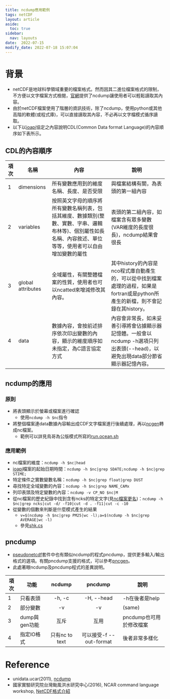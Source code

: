 ```yaml
---
title: ncdump應用範例
tags: netCDF
layout: article
aside:
  toc: true
sidebar:
  nav: layouts
date:  2022-07-15 
modify_date: 2022-07-18 15:07:04
---
```

# 背景
- netCDF是地球科學領域重要的檔案格式。然而因其二進位檔案格式的限制，不方便以文字檔案方式檢閱，[官網](https://www.unidata.ucar.edu/software/netcdf/workshops/2011/utilities/Ncdump.html)提供了ncdump讓使用者可以輕鬆讀取其內容。
- 由於netCDF檔案使用了階層的資訊技術，除了ncdump，使用python或其他高階的軟體(或程式庫)，可以直接讀取其內容，不必再以文字檔模式循序讀取。
- 以下以[ioapi][ioapi]協定之內容說明CDL(Common Data format Language)的內容順序如下表所示。

## CDL的內容順序

項次|名稱|內容|說明
-|-|-|-
1|dimensions|所有變數應用到的維度名稱、長度、是否受限|與檔案結構有關，為表頭的第一組內容
2|variables|按照英文字母的順序將所有變數名稱列表，包括其維度、數據類別(整數、實數、字串、邏輯布林等)、個別屬性如長名稱、內容敘述、單位等等，使用者可以自由增加變數的屬性|表頭的第二組內容，如檔案含有眾多變數(VAR維度的長度很長)，ncdump結果會很長
3|global attributes|全域屬性，有關整體檔案的性質，使用者也可以ncatted來增減修改其內容。|其中history的內容是nco程式庫自動產生的，可以從中找到檔案處理的過程，如果是fortran或是python所產生的新檔，則不會記錄在其history。
4|data|數據內容，會按前述排序依次印出變數的內容，顯示的維度順序如未指定，為C語言協定方式|內容會非常長，如未妥善引導將會佔據顯示器記憶體。一般會以ncdump -h選項只列出表頭(--head)，以避免出現data部分節省顯示器記憶內容。

## ncdump的應用
### 原則
- 將表頭顯示於螢幕或檔案進行確認
  - 使用`ncdump -h $nc`指令
- 將整個檔案連data數據內容輸出成CDF文字檔案進行後續處理，再以[ncgen](https://sinotec2.github.io/Focus-on-Air-Quality/utilities/netCDF/pncgen/#ncgen)轉成nc檔案。
  - 範例可以詳見鳥哥為公版模式所寫的[run.ocean.sh](https://github.com/sinotec2/Focus-on-Air-Quality/blob/main/GridModels/TWNEPA_RecommCMAQ/run.ocean.sh.TXT)

### 應用範例
- nc檔案的維度：`ncdump -h $nc|head`
- [ioapi][ioapi]檔案的起始日期時間：`ncdump -h $nc|grep SDATE;ncdump -h $nc|grep STIME;`
- 特定條件之實數變數名稱：`ncdump -h $nc|grep float|grep DUST`
- 尋找特定全域變數的內容：`ncdump -h $nc|grep NAME_CAMx`
- 列印表頭及特定變數的內容：`ncdump -v CP_NO $nc|M`
- 從nc檔案的歷史紀錄中找到含有ncks的特定文字(見[nc檔案更名](https://sinotec2.github.io/Focus-on-Air-Quality/AQana/GAQuality/NCAR_ACOM/MOZART/#nc檔案更名))：`ncdump -h $nc|grep ncks|cut -d/ -f10|cut -d . -f11|cut -c -10`
- 從變數的個數來判斷是什麼模式產生的結果
  - `v=$(ncdump -h $nc|grep PM25|wc -l);a=$(ncdump -h $nc|grep AVERAGE|wc -l)`
  - 參見[shk.cs](https://sinotec2.github.io/Focus-on-Air-Quality/GridModels/POST/do_shk/#shkcs)

## pncdump
- [pseudonetcdf][pseudonetcdf]套件中也有類似ncdump的程式pncdump，提供更多輸入/輸出格式的選項。有關pncdump支援的格式，可以參考[pncgen][pncgen]。
- 此處著眼ncdump及pncdump程式的差異說明。


項次|功能|ncdump|pncdump|說明
-|-|:-:|:-:|-
1|只看表頭|-h, -c|-H, --head|-h在後者是help
2|部分變數|-v|-v|(same)
3|dump與gen功能|互斥|互用|pncdump也可用於修改檔案
4|指定IO格式|只有nc to text|可以接受-f --out-format|後者非常多樣化


# Reference
- unidata.ucar(2011), [ncdump](https://www.unidata.ucar.edu/software/netcdf/workshops/2011/utilities/Ncdump.html)
- 國家實驗研究院台灣颱風洪水研究中心(2016), NCAR command language workshop, [NetCDF格式介紹](http://u.camdemy.com/media/8487)

[ioapi]: <https://sinotec2.github.io/Focus-on-Air-Quality/utilities/netCDF/ioapi/> "I/O API(Input/Output Applications Programming Interface)是美國環保署發展Models-3/EDSS時順帶產生的程式庫(cmascenter, I/O API concept)，用來快速存取NetCDF格式檔案，尤其對Fortran等高階語言而言，是非常必須之簡化程序。"
[pseudonetcdf]: <https://github.com/barronh/pseudonetcdf/blob/master/scripts/pncgen> "PseudoNetCDF provides read, plot, and sometimes write capabilities for atmospheric science data formats including: CAMx (www.camx.org), RACM2 box-model outputs, Kinetic Pre-Processor outputs, ICARTT Data files (ffi1001), CMAQ Files, GEOS-Chem Binary Punch/NetCDF files, etc. visit  barronh /pseudonetcdf @GitHub."
[pncgen]: <https://sinotec2.github.io/Focus-on-Air-Quality/utilities/netCDF/pncgen/#pncgenpncdump-所有可接受的格式> "FAQ -> Utilitie -> NetCDF Relatives -> ncgen & pncgen -> pncgen/pncdump 所有可接受的格式"